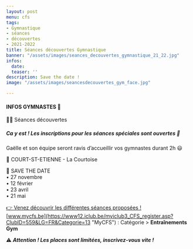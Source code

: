 ```yaml
---
layout: post
menu: cfs
tags:
- Gymnastique
- séances
- découvertes
- 2021-2022
title: Séances découvertes Gymnastique
banner: "/assets/images/seances_decouvertes_gymnastique_21_22.jpg"
infos:
  date: 
  teaser: ''
description: Save the date !
image: "/assets/images/seancesdecouvertes_gym_face.jpg"

---
```

#### INFOS GYMNASTES 🤩

🤸‍♀️ Séances découvertes

##### Ca y est ! Les inscriptions pour les séances spéciales sont **ouvertes** 🤙

Gaëlle et son équipe seront ravis d’accueillir vos gymnastes durant 2h 😃

📍 COURT-ST-ETIENNE - La Courtoise

📅 SAVE THE DATE  
• 27 novembre  
• 12 février  
• 23 avril  
• 21 mai

[👉 Venez découvrir les différentes séances proposées !](https://www12.iclub.be/myiclub3_CFS_register.asp?ClubID=559&LG=FR&Categorie=13 "Inscriptions")  
[www.mycfs.be](https://www12.iclub.be/myiclub3_CFS_register.asp?ClubID=559&LG=FR&Categorie=13 "MyCFS") : Catégorie > **Entraînements Gym**

⚠ **_Attention ! Les places sont limitées, inscrivez-vous vite !_**